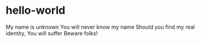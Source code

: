 # hello-world
My name is unknown
You will never know my name
Should you find my real identity, You will suffer
Beware folks!

